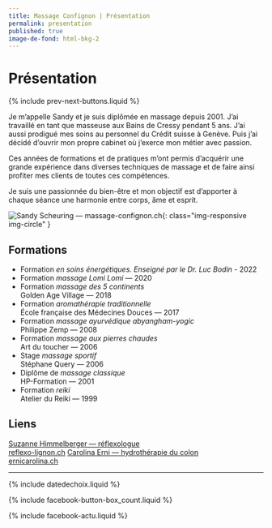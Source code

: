 ```yaml
---
title: Massage Confignon | Présentation
permalink: presentation
published: true
image-de-fond: html-bkg-2
---
```


# Présentation

{% include prev-next-buttons.liquid %}

Je m’appelle Sandy et je suis diplômée en massage depuis 2001. J’ai travaillé en tant que masseuse aux Bains de Cressy pendant 5 ans. J’ai aussi prodigué mes soins au personnel du Crédit suisse à Genève. Puis j’ai décidé d’ouvrir mon propre cabinet où j’exerce mon métier avec passion.

Ces années de formations et de pratiques m’ont permis d’acquérir une grande expérience dans diverses techniques de massage et de faire ainsi profiter mes clients de toutes ces compétences.

Je suis une passionnée du bien-être et mon objectif est d’apporter à chaque séance une harmonie entre corps, âme et esprit.

![Sandy Scheuring — massage-confignon.ch](images/sandy2.jpeg.jpeg){: class="img-responsive img-circle" }

## Formations

- Formation *en soins énergétiques. Enseigné par le Dr. Luc Bodin* - 2022
- Formation *massage Lomi Lomi* — 2020
- Formation *massage des 5 continents*<br/>Golden Age Village — 2018
- Formation *aromathérapie traditionnelle*<br/>École française des Médecines Douces — 2017
- Formation *massage ayurvédique abyangham-yogic*<br/>Philippe Zemp — 2008
- Formation *massage aux pierres chaudes*<br/>Art du toucher — 2006
- Stage *massage sportif*<br/>Stéphane Query — 2006
- Diplôme de *massage classique*<br/>HP-Formation — 2001
- Formation *reiki*<br/>Atelier du Reiki — 1999

## Liens

[Suzanne Himmelberger — réflexologue<br/>reflexo-lignon.ch](https://reflexo-lignon.ch/)
[Carolina Erni — hydrothérapie du colon<br/>ernicarolina.ch](https://ernicarolina.ch/)

---

{% include datedechoix.liquid %}

{% include facebook-button-box_count.liquid %}

{% include facebook-actu.liquid %}
